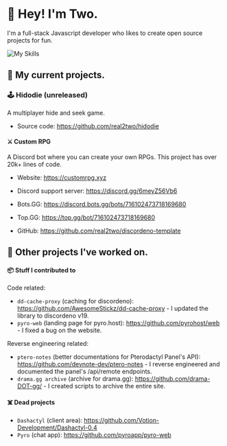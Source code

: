 # 👋 Hey! I'm Two.

I'm a full-stack Javascript developer who likes to create open source projects for fun.

![My Skills](https://skillicons.dev/icons?i=ts,js,mysql,mongodb)

## 📌 My current projects.

### 🕹️ Hidodie (unreleased)

A multiplayer hide and seek game.

- Source code: https://github.com/real2two/hidodie

#### ⚔️ Custom RPG

A Discord bot where you can create your own RPGs. This project has over 20k+ lines of code.

- Website: https://customrpg.xyz
- Discord support server: https://discord.gg/6meyZ56Vb6
- Bots.GG: https://discord.bots.gg/bots/716102473718169680
- Top.GG: https://top.gg/bot/716102473718169680

- GitHub: https://github.com/real2two/discordeno-template

## 📂 Other projects I've worked on.

#### 📦 Stuff I contributed to

Code related:
- `dd-cache-proxy` (caching for discordeno): https://github.com/AwesomeStickz/dd-cache-proxy - I updated the library to discordeno v19.
- `pyro-web` (landing page for pyro.host): https://github.com/pyrohost/web - I fixed a bug on the website.

Reverse engineering related:
- `ptero-notes` (better documentations for Pterodactyl Panel's API): https://github.com/devnote-dev/ptero-notes - I reverse engineered and documented the panel's /api/remote endpoints.
- `drama.gg archive` (archive for drama.gg): https://github.com/drama-DOT-gg/ - I created scripts to archive the entire site. 

#### ☠️ Dead projects

- `Dashactyl` (client area): https://github.com/Votion-Development/Dashactyl-0.4
- `Pyro` (chat app): https://github.com/pyroapp/pyro-web

